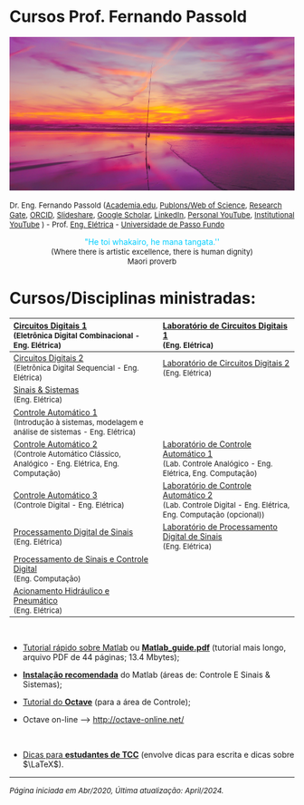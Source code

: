 <!--title: Prof Fernando Passold -->

# Cursos Prof. Fernando Passold

![initial_image.jpg](initial_image.jpg)

<font size="2"> Dr. Eng. Fernando Passold ([Academia.edu](https://marcianazambillo.academia.edu/FernandoPassold), [Publons/Web of Science](https://www.webofscience.com/wos/author/rid/J-3070-2015), [Research Gate](https://www.researchgate.net/profile/Fernando\_Passold/info), [ORCID](https://orcid.org/0000-0002-9599-5914), [Slideshare](http://pt.slideshare.net/fpassold), [Google Scholar](https://scholar.google.com/citations?user=lvvFQ5YAAAAJ&hl=en), [LinkedIn](https://www.linkedin.com/in/fernando-passold-7a553b22/), [Personal YouTube](https://www.youtube.com/user/fpassold/videos), [Institutional YouTube](https://www.youtube.com/channel/UCF8lEIDVbtjLWNu1zXlJMVA/videos) ) - Prof. [Eng. Elétrica](https://www.upf.br/fear/curso/engenharia-eletrica/laboratorios) - [Universidade de Passo Fundo](https://www.upf.br/) </font>

<center><font color="#00CEFF">"He toi whakairo, he mana tangata.''</font></br>
<font size="2">(Where there is artistic excellence, there is human dignity)</br>
Maori proverb</font>
</center>

# Cursos/Disciplinas ministradas:

| [Circuitos Digitais 1](Digitais_1/index.html)</br><font size="2">(Eletrônica Digital Combinacional - Eng. Elétrica)</font> | [Laboratório de Circuitos Digitais 1](Digitais_1/lab_dig1.html)</br><font size="2">(Eng. Elétrica)</font> |
| :--- | :--- |
| [Circuitos Digitais 2](Digitais_2/digitais_2.html)</br><font size="2">(Eletrônica Digital Sequencial - Eng. Elétrica)</font> | [Laboratório de Circuitos Digitais 2](Digitais_2/lab_digitais_2.html)</br><font size="2">(Eng. Elétrica)</font> |
| [Sinais & Sistemas](Sinais_Sistemas/index.html)</br><font size="2">(Eng. Elétrica)</font> |  |
| [Controle Automático 1](Controle_1/index.html)</br><font size="2">(Introdução à sistemas, modelagem e análise de sistemas - Eng. Elétrica)</font> |   |
| [Controle Automático 2](Controle_2/index.html)</br><font size="2">(Controle Automático Clássico, Analógico - Eng. Elétrica, Eng. Computação)</font> | [Laboratório de Controle Automático 1](Lab_Controle_1/index.html)</br><font size="2">(Lab. Controle Analógico - Eng. Elétrica, Eng. Computação)</font> |
| [Controle Automático 3](Controle_3/index.html)</br><font size="2">(Controle Digital - Eng. Elétrica)</font> | [Laboratório de Controle Automático 2](Lab_Controle_2/lab_controle_2.html)</br><font size="2">(Lab. Controle Digital - Eng. Elétrica, Eng. Computação (opcional))</font> |
| [Processamento Digital de Sinais](Process_Sinais/index.html)</br><font size="2">(Eng. Elétrica)</font> | [Laboratório de Processamento Digital de Sinais](Lab_Processa_Sinais/index.html)</br><font size="2">(Eng. Elétrica)</font> |
| [Processamento de Sinais e Controle Digital](Process_Sinais_Controle_ECP/index.html)</br><font size="2">(Eng. Computação)</font> |  |
|  [Acionamento Hidráulico e Pneumático](Pneumatica/topicos.html)</br><font size="2">(Eng. Elétrica)</font> |   |
&nbsp;
* [Tutorial rápido sobre Matlab](Matlab/tutorial.html) ou **[Matlab\_guide.pdf](Matlab/Matlab_guide.pdf)** (tutorial mais longo, arquivo PDF de 44 páginas; 13.4 Mbytes);

* **[Instalação recomendada](Matlab/instalacao_matlab.html)** do Matlab (áreas de: Controle E Sinais & Sistemas);

* [Tutorial do **Octave**](Octave/octave_inicio.html) (para a área de Controle);

* Octave on-line --> http://octave-online.net/

  &nbsp;

* [Dicas para **estudantes de TCC**](TCC_Latex/index.html) (envolve dicas para escrita e dicas sobre $\LaTeX$).

----

<font size="2">*Página iniciada em Abr/2020, Última atualização: April/2024.*</font> 